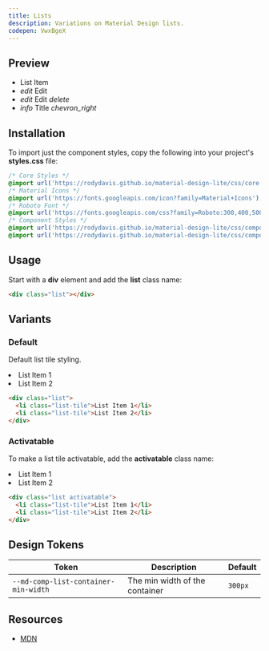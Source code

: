 ```yaml
---
title: Lists
description: Variations on Material Design lists.
codepen: VwxBgeX
---
```


## Preview

<div class="preview">
  <ul class="list">
    <li class="list-tile">List Item</li>
    <li class="list-tile">
      <i class="leading material-icons">edit</i>
      <span class="title">Edit</span>
    </li>
    <li class="list-tile">
      <i class="leading material-icons">edit</i>
      <span class="title">Edit</span>
      <i class="trailing material-icons">delete</i>
    </li>
    <div class="divider"></div>
    <li class="list-tile">
      <i class="leading material-icons">info</i>
      <span class="title">Title</span>
      <i class="trailing material-icons">chevron_right</i>
    </li>
  </ul>
</div>

## Installation

To import just the component styles, copy the following into your project's **styles.css** file:

```css
/* Core Styles */
@import url('https://rodydavis.github.io/material-design-lite/css/core.css');
/* Material Icons */
@import url('https://fonts.googleapis.com/icon?family=Material+Icons');
/* Roboto Font */
@import url('https://fonts.googleapis.com/css?family=Roboto:300,400,500,700&amp;display=swap');
/* Component Styles */
@import url('https://rodydavis.github.io/material-design-lite/css/components/list/style.css');
@import url('https://rodydavis.github.io/material-design-lite/css/components/list-tile/style.css');
```

## Usage

Start with a **div** element and add the **list** class name:

```html
<div class="list"></div>
```

## Variants

### Default

Default list tile styling.

<div class="preview">
  <div class="list">
    <li class="list-tile">List Item 1</li>
    <li class="list-tile">List Item 2</li>
  </div>
</div>

```html
<div class="list">
  <li class="list-tile">List Item 1</li>
  <li class="list-tile">List Item 2</li>
</div>
```

### Activatable

To make a list tile activatable, add the **activatable** class name:

<div class="preview">
  <div class="list activatable">
    <li class="list-tile">List Item 1</li>
    <li class="list-tile">List Item 2</li>
  </div>
</div>

```html
<div class="list activatable">
  <li class="list-tile">List Item 1</li>
  <li class="list-tile">List Item 2</li>
</div>
```

## Design Tokens

| Token                                | Description                 | Default                                                                                                   |
|--------------------------------------|-----------------------------|-----------------------------------------------------------------------------------------------------------|
| `--md-comp-list-container-min-width`  | The min width of the container  | `300px`                                                                                                    |

## Resources

- [MDN](https://developer.mozilla.org/en-US/docs/Web/HTML/Element/ul)
